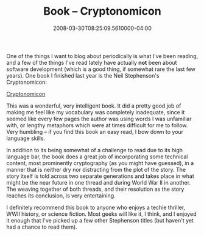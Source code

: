 ﻿---
title: Book – Cryptonomicon
date: "2008-03-30T08:25:09.5610000-04:00"
description: One of the things I want to blog about periodically is what I've been reading, and a few of the things I've read lately have actually not been about software development (which is a good thing, if somewhat rare the last few years).
featuredImage: img/book-–-cryptonomicon-featured.png
---

One of the things I want to blog about periodically is what I've been reading, and a few of the things I've read lately have actually **not** been about software development (which is a good thing, if somewhat rare the last few years). One book I finished last year is the Neil Stephenson's Cryptonomicon:

[![](<>)Cryptonomicon](http://www.amazon.com/exec/obidos/ASIN/0060512806/aspalliancecom-20)

This was a wonderful, very intelligent book. It did a pretty good job of making me feel like my vocabulary was completely inadequate, since it seemed like every few pages the author was using words I was unfamiliar with, or lengthy metaphors which were at times difficult for me to follow. Very humbling – if you find this book an easy read, I bow down to your language skills.

In addition to its being somewhat of a challenge to read due to its high language bar, the book does a great job of incorporating some technical content, most prominently cryptography (as you might have guessed), in a manner that is neither dry nor distracting from the plot of the story. The story itself is told across two separate generations and takes place in what might be the near future in one thread and during World War II in another. The weaving together of both threads, and their resolution as the story reaches its conclusion, is very entertaining.

I definitely recommend this book to anyone who enjoys a techie thriller, WWII history, or science fiction. Most geeks will like it, I think, and I enjoyed it enough that I've picked up a few other Stephenson titles (but haven't yet had a chance to read them).

